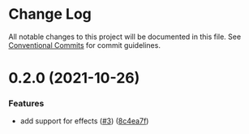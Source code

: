 # Change Log

All notable changes to this project will be documented in this file.
See [Conventional Commits](https://conventionalcommits.org) for commit guidelines.

# 0.2.0 (2021-10-26)


### Features

* add support for effects ([#3](https://github.com/tchupp/nomad-ts/issues/3)) ([8c4ea7f](https://github.com/tchupp/nomad-ts/commit/8c4ea7f493ca1dff36142768ab62a59140b94017))
